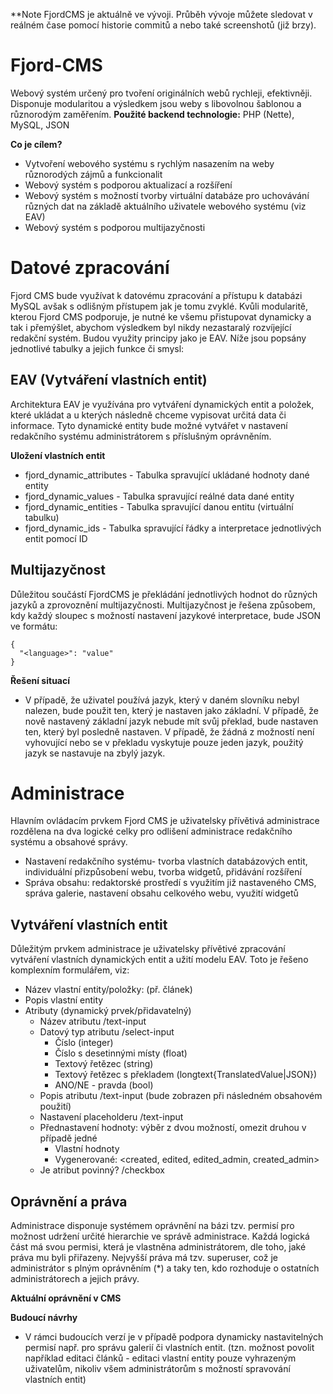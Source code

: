**Note
FjordCMS je aktuálně ve vývoji. Průběh vývoje můžete sledovat v reálném čase pomocí historie commitů a nebo také screenshotů (již brzy).

# Fjord-CMS

Webový systém určený pro tvoření originálních webů rychleji, efektivněji.  Disponuje modularitou a výsledkem jsou weby s libovolnou šablonou a různorodým zaměřením.
**Použité backend technologie:** PHP (Nette), MySQL, JSON

**Co je cílem?**
-   Vytvoření webového systému s rychlým nasazením na weby různorodých zájmů a funkcionalit
-   Webový systém s podporou aktualizací a rozšíření
-  Webový systém s možností tvorby virtuální databáze pro uchovávání různých dat na základě aktuálního uživatele webového systému (viz EAV)
-   Webový systém s podporou multijazyčnosti

# Datové zpracování
Fjord CMS bude využívat k datovému zpracování a přístupu k databázi MySQL avšak s odlišným přístupem jak je tomu zvyklé. Kvůli modularitě, kterou Fjord CMS podporuje, je nutné ke všemu přistupovat dynamicky a tak i přemýšlet, abychom výsledkem byl nikdy nezastaralý rozvíjející redakční systém. Budou využity principy jako je EAV. Níže jsou popsány jednotlivé tabulky a jejich funkce či smysl:
## EAV (Vytváření vlastních entit)
Architektura EAV je využívána pro vytváření dynamických entit a položek, které ukládat a u kterých následně chceme vypisovat určitá data či informace. Tyto dynamické entity bude možné vytvářet v nastavení redakčního systému administrátorem s příslušným oprávněním.

**Uložení vlastních entit**
-   fjord_dynamic_attributes - Tabulka spravující ukládané hodnoty dané entity
-   fjord_dynamic_values - Tabulka spravující reálné data dané entity
-   fjord_dynamic_entities - Tabulka spravující danou entitu (virtuální tabulku)
-  fjord_dynamic_ids - Tabulka spravující řádky a interpretace jednotlivých entit pomocí ID

## Multijazyčnost
Důležitou součástí FjordCMS je překládání jednotlivých hodnot do různých jazyků a zprovoznění multijazyčnosti. Multijazyčnost je řešena způsobem, kdy každý sloupec s možností nastavení jazykové interpretace, bude JSON ve formátu:

    {
      "<language>": "value"
    }
**Řešení situací**
- V případě, že uživatel používá jazyk, který v daném slovníku nebyl nalezen, bude použit ten, který je nastaven jako základní. V případě, že nově nastavený základní jazyk nebude mít svůj překlad, bude nastaven ten, který byl posledně nastaven. V případě, že žádná z možností není vyhovující nebo se v překladu vyskytuje pouze jeden jazyk, použitý jazyk se nastavuje na zbylý jazyk.
# Administrace
Hlavním ovládacím prvkem Fjord CMS je uživatelsky přívětivá administrace rozdělena na dva logické celky pro odlišení administrace redakčního systému a obsahové správy.
- Nastavení redakčního systému- tvorba vlastních databázových entit, individuální přizpůsobení webu, tvorba widgetů, přidávání rozšíření
-  Správa obsahu: redaktorské prostředí s využitím již nastaveného CMS, správa galerie, nastavení obsahu celkového webu, využití widgetů

## Vytváření vlastních entit
Důležitým prvkem administrace je uživatelsky přívětivé zpracování vytváření vlastních dynamických entit a užití modelu EAV. Toto je řešeno komplexním formulářem, viz:
-   Název vlastní entity/položky: (př. článek)
-   Popis vlastní entity
-   Atributy (dynamický prvek/přidavatelný)
    -   Název atributu /text-input
    -   Datový typ atributu /select-input
        -   Číslo (integer)
        -   Číslo s desetinnými místy (float)
        -   Textový řetězec (string)
        -   Textový řetězec s překladem (longtext{TranslatedValue|JSON})    
        -   ANO/NE - pravda (bool)
    -   Popis atributu /text-input (bude zobrazen při následném obsahovém použití)
    -   Nastavení placeholderu /text-input
    -   Přednastavení hodnoty: výběr z dvou možností, omezit druhou v případě jedné
        -   Vlastní hodnoty
        -   Vygenerované: <created, edited, edited_admin, created_admin>
    -   Je atribut povinný? /checkbox


## Oprávnění a práva
Administrace disponuje systémem oprávnění na bázi tzv. permisí pro možnost udržení určité hierarchie ve správě administrace. Každá logická část má svou permisi, která je vlastněna administrátorem, dle toho, jaké práva mu byli přiřazeny. Nejvyšší práva má tzv. superuser, což je administrátor s plným oprávněním (*) a taky ten, kdo rozhoduje o ostatních administrátorech a jejich právy.

**Aktuální oprávnění v CMS**

**Budoucí návrhy**
- V rámci budoucích verzí je v případě podpora dynamicky nastavitelných permisí např. pro správu galerií či vlastních entit. (tzn. možnost povolit například editaci článků - editaci vlastní entity pouze vyhrazeným uživatelům, nikoliv všem administrátorům s možností spravování vlastních entit)

